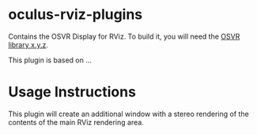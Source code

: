 oculus-rviz-plugins
===========

Contains the OSVR Display for RViz. To build it, you will need the [OSVR library x.y.z](http://osvr.com).

This plugin is based on ...

Usage Instructions
==================

This plugin will create an additional window with a stereo rendering
of the contents of the main RViz rendering area.

